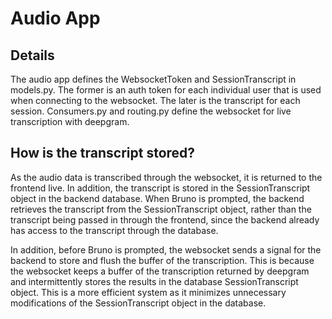 # Audio App

## Details
The audio app defines the WebsocketToken and SessionTranscript in models.py. The former is an auth token for each individual user that is used when connecting to the websocket. The later is the transcript for each session. Consumers.py and routing.py define the websocket for live transcription with deepgram.

## How is the transcript stored?
As the audio data is transcribed through the websocket, it is returned to the frontend live. In addition, the transcript is stored in the SessionTranscript object in the backend database. When Bruno is prompted, the backend retrieves the transcript from the SessionTranscript object, rather than the transcript being passed in through the frontend, since the backend already has access to the transcript through the database. 

In addition, before Bruno is prompted, the websocket sends a signal for the backend to store and flush the buffer of the transcription. This is because the websocket keeps a buffer of the transcription returned by deepgram and intermittently stores the results in the database SessionTranscript object. This is a more efficient system as it minimizes unnecessary modifications of the SessionTranscript object in the database.